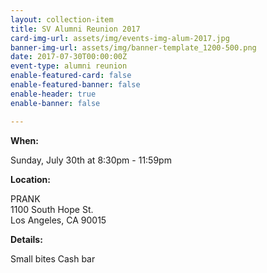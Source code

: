 ```yaml
---
layout: collection-item
title: SV Alumni Reunion 2017
card-img-url: assets/img/events-img-alum-2017.jpg
banner-img-url: assets/img/banner-template_1200-500.png
date: 2017-07-30T00:00:00Z
event-type: alumni reunion
enable-featured-card: false
enable-featured-banner: false
enable-header: true
enable-banner: false

---
```

**When:**

Sunday, July 30th at 8:30pm - 11:59pm

**Location:** 

PRANK  
1100 South Hope St.  
Los Angeles, CA 90015

**Details:**

Small bites 
Cash bar
